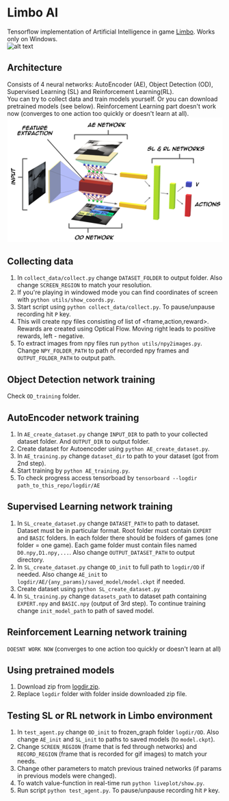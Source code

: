 # Limbo AI  
Tensorflow implementation of Artificial Intelligence in game [Limbo](https://store.steampowered.com/app/48000/LIMBO/).
 Works only on Windows.  
![alt text](https://github.com/doas3140/limbo-ai/blob/master/gifs/0.gif "SL output")  


## Architecture

Consists of 4 neural networks: AutoEncoder (AE), Object Detection (OD), Supervised Learning (SL) and Reinforcement Learning(RL).  
You can try to collect data and train models yourself. Or you can download pretrained models (see below). Reinforcement Learning part doesn't work now (converges to one action too quickly or doesn't learn at all).  
![alt text](https://github.com/doas3140/limbo-ai/raw/master/gifs/architecture.png "Architecture")  

## Collecting data

 1) In `collect_data/collect.py` change `DATASET_FOLDER` to output folder. Also change `SCREEN_REGION` to match your resolution.
 2) If you're playing in windowed mode you can find coordinates of screen with `python utils/show_coords.py`.
 3) Start script using `python collect_data/collect.py`. To pause/unpause recording hit `P` key.
 4) This will create npy files consisting of list of <frame,action,reward>. Rewards are created using Optical Flow. Moving right leads to positive rewards, left - negative.
 5) To extract images from npy files run `python utils/npy2images.py`. Change `NPY_FOLDER_PATH` to path of recorded npy frames and `OUTPUT_FOLDER_PATH` to output path.

## Object Detection network training

Check `OD_training` folder.  
   
## AutoEncoder network training
 
 1) In `AE_create_dataset.py` change `INPUT_DIR` to path to your collected dataset folder. And `OUTPUT_DIR` to output folder.
 2) Create dataset for Autoencoder using `python AE_create_dataset.py`.
 3) In `AE_training.py` change `dataset_dir` to path to your dataset (got from 2nd step).
 4) Start training by `python AE_training.py`.
 5) To check progress access tensorboad by `tensorboard --logdir path_to_this_repo/logdir/AE` 

## Supervised Learning network training

 1) In `SL_create_dataset.py` change `DATASET_PATH` to path to dataset. Dataset must be in particular format.
 Root folder must contain `EXPERT` and `BASIC` folders. In each folder there should be folders of games (one folder = one game).
 Each game folder must contain files named `D0.npy,D1.npy,...`. Also change `OUTPUT_DATASET_PATH` to output directory.
 2) In `SL_create_dataset.py` change `OD_init` to full path to `logdir/OD` if needed. Also change `AE_init`
 to `logdir/AE/{any_params}/saved_model/model.ckpt` if needed.
 3) Create dataset using `python SL_create_dataset.py`
 4) In `SL_training.py` change `datasets_path` to dataset path containing `EXPERT.npy` and `BASIC.npy` (output of 3rd step).
 To continue training change `init_model_path` to path of saved model.

## Reinforcement Learning network training

 `DOESNT WORK NOW` (converges to one action too quickly or doesn't learn at all)
 
## Using pretrained models

 1) Download zip from [logdir.zip](https://drive.google.com/file/d/1xJ3El1DqX1h9LAgBvjtPs0mHHnOpG7Tv/view?usp=sharing).
 2) Replace `logdir` folder with folder inside downloaded zip file.
 
## Testing SL or RL network in Limbo environment

 1) In `test_agent.py` change `OD_init` to frozen_graph folder `logdir/OD`. Also change `AE_init` and `SL_init` to paths to saved models (to `model.ckpt`).
 2) Change `SCREEN_REGION` (frame that is fed through networks) and `RECORD_REGION` (frame that is recorded for gif images) to match your needs.
 3) Change other parameters to match previous trained networks (if params in previous models were changed).
 4) To watch value-function in real-time run `python liveplot/show.py`.
 5) Run script `python test_agent.py`. To pause/unpause recording hit `P` key.
